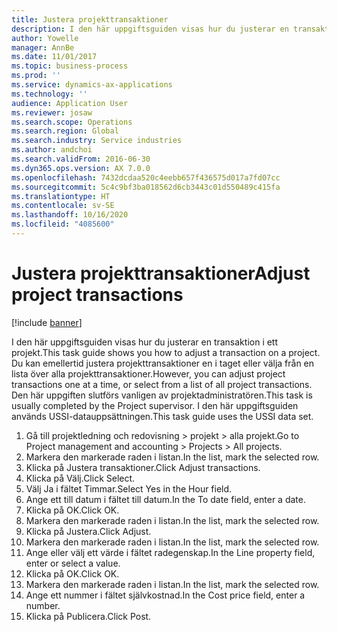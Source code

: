 ```yaml
---
title: Justera projekttransaktioner
description: I den här uppgiftsguiden visas hur du justerar en transaktion i ett projekt.
author: Yowelle
manager: AnnBe
ms.date: 11/01/2017
ms.topic: business-process
ms.prod: ''
ms.service: dynamics-ax-applications
ms.technology: ''
audience: Application User
ms.reviewer: josaw
ms.search.scope: Operations
ms.search.region: Global
ms.search.industry: Service industries
ms.author: andchoi
ms.search.validFrom: 2016-06-30
ms.dyn365.ops.version: AX 7.0.0
ms.openlocfilehash: 7432dcdaa520c4eebb657f436575d017a7fd07cc
ms.sourcegitcommit: 5c4c9bf3ba018562d6cb3443c01d550489c415fa
ms.translationtype: HT
ms.contentlocale: sv-SE
ms.lasthandoff: 10/16/2020
ms.locfileid: "4085600"
---
```

# <a name="adjust-project-transactions"></a><span data-ttu-id="ba7c9-103">Justera projekttransaktioner</span><span class="sxs-lookup"><span data-stu-id="ba7c9-103">Adjust project transactions</span></span>

[!include [banner](../../includes/banner.md)]

<span data-ttu-id="ba7c9-104">I den här uppgiftsguiden visas hur du justerar en transaktion i ett projekt.</span><span class="sxs-lookup"><span data-stu-id="ba7c9-104">This task guide shows you how to adjust a transaction on a project.</span></span> <span data-ttu-id="ba7c9-105">Du kan emellertid justera projekttransaktioner en i taget eller välja från en lista över alla projekttransaktioner.</span><span class="sxs-lookup"><span data-stu-id="ba7c9-105">However, you can adjust project transactions one at a time, or select from a list of all project transactions.</span></span> <span data-ttu-id="ba7c9-106">Den här uppgiften slutförs vanligen av projektadministratören.</span><span class="sxs-lookup"><span data-stu-id="ba7c9-106">This task is usually completed by the Project supervisor.</span></span> <span data-ttu-id="ba7c9-107">I den här uppgiftsguiden används USSI-datauppsättningen.</span><span class="sxs-lookup"><span data-stu-id="ba7c9-107">This task guide uses the USSI data set.</span></span>

1. <span data-ttu-id="ba7c9-108">Gå till projektledning och redovisning > projekt > alla projekt.</span><span class="sxs-lookup"><span data-stu-id="ba7c9-108">Go to Project management and accounting > Projects > All projects.</span></span> 
2. <span data-ttu-id="ba7c9-109">Markera den markerade raden i listan.</span><span class="sxs-lookup"><span data-stu-id="ba7c9-109">In the list, mark the selected row.</span></span> 
3. <span data-ttu-id="ba7c9-110">Klicka på Justera transaktioner.</span><span class="sxs-lookup"><span data-stu-id="ba7c9-110">Click Adjust transactions.</span></span> 
4. <span data-ttu-id="ba7c9-111">Klicka på Välj.</span><span class="sxs-lookup"><span data-stu-id="ba7c9-111">Click Select.</span></span> 
5. <span data-ttu-id="ba7c9-112">Välj Ja i fältet Timmar.</span><span class="sxs-lookup"><span data-stu-id="ba7c9-112">Select Yes in the Hour field.</span></span> 
6. <span data-ttu-id="ba7c9-113">Ange ett till datum i fältet till datum.</span><span class="sxs-lookup"><span data-stu-id="ba7c9-113">In the To date field, enter a date.</span></span> 
7. <span data-ttu-id="ba7c9-114">Klicka på OK.</span><span class="sxs-lookup"><span data-stu-id="ba7c9-114">Click OK.</span></span> 
8. <span data-ttu-id="ba7c9-115">Markera den markerade raden i listan.</span><span class="sxs-lookup"><span data-stu-id="ba7c9-115">In the list, mark the selected row.</span></span> 
9. <span data-ttu-id="ba7c9-116">Klicka på Justera.</span><span class="sxs-lookup"><span data-stu-id="ba7c9-116">Click Adjust.</span></span> 
10. <span data-ttu-id="ba7c9-117">Markera den markerade raden i listan.</span><span class="sxs-lookup"><span data-stu-id="ba7c9-117">In the list, mark the selected row.</span></span> 
11. <span data-ttu-id="ba7c9-118">Ange eller välj ett värde i fältet radegenskap.</span><span class="sxs-lookup"><span data-stu-id="ba7c9-118">In the Line property field, enter or select a value.</span></span> 
12. <span data-ttu-id="ba7c9-119">Klicka på OK.</span><span class="sxs-lookup"><span data-stu-id="ba7c9-119">Click OK.</span></span> 
13. <span data-ttu-id="ba7c9-120">Markera den markerade raden i listan.</span><span class="sxs-lookup"><span data-stu-id="ba7c9-120">In the list, mark the selected row.</span></span> 
14. <span data-ttu-id="ba7c9-121">Ange ett nummer i fältet självkostnad.</span><span class="sxs-lookup"><span data-stu-id="ba7c9-121">In the Cost price field, enter a number.</span></span> 
15. <span data-ttu-id="ba7c9-122">Klicka på Publicera.</span><span class="sxs-lookup"><span data-stu-id="ba7c9-122">Click Post.</span></span> 
